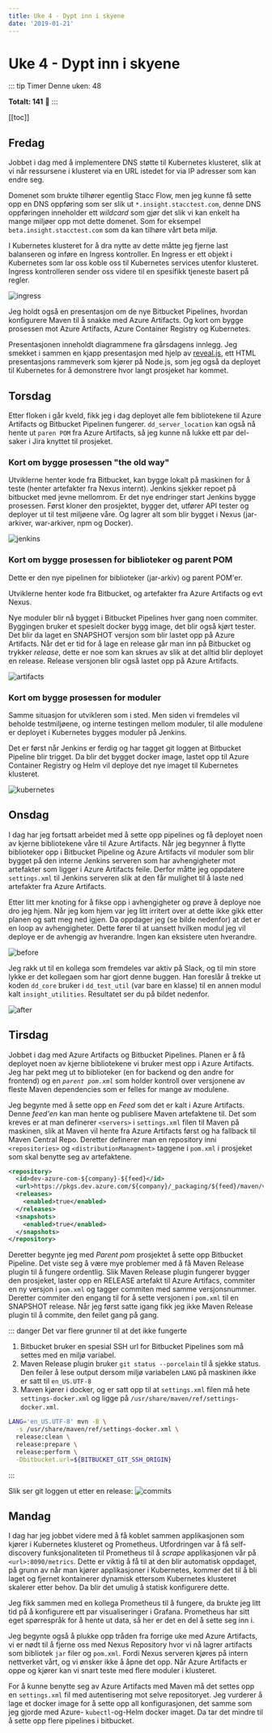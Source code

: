 ```yaml
---
title: Uke 4 - Dypt inn i skyene
date: '2019-01-21'
---
```


# Uke 4 - Dypt inn i skyene

::: tip Timer
Denne uken: 48

**Totalt: 141** :tada:
:::

[[toc]]

## Fredag

Jobbet i dag med å implementere DNS støtte til Kubernetes klusteret, slik at vi når ressursene i klusteret via en URL istedet for via IP adresser som kan endre seg.

Domenet som brukte tilhører egentlig Stacc Flow, men jeg kunne få sette opp en DNS oppføring som ser slik ut `*.insight.stacctest.com`,
denne DNS oppføringen inneholder ett _wildcard_ som gjør det slik vi kan enkelt ha mange miljøer opp mot dette domenet. Som for eksempel `beta.insight.stacctest.com` som da kan tilhøre vårt beta miljø.

I Kubernetes klusteret for å dra nytte av dette måtte jeg fjerne last balanseren og inføre en Ingress kontroller. En Ingress er ett objekt i Kubernetes som lar oss koble oss til Kubernetes services utenfor klusteret. Ingress kontrolleren sender oss videre til en spesifikk tjeneste basert på regler.

![ingress](./ingress.png)

Jeg holdt også en presentasjon om de nye Bitbucket Pipelines, hvordan konfigurere Maven til å snakke med Azure Artifacts. Og kort om bygge prosessen mot Azure Artifacts, Azure Container Registry og Kubernetes.

Presentasjonen inneholdt diagrammene fra gårsdagens innlegg. Jeg smekket i sammen en kjapp presentasjon med hjelp av [reveal.js](https://github.com/hakimel/reveal.js/), ett HTML presentasjons rammeverk som kjører på Node.js, som jeg også da deployet til Kubernetes for å demonstrere hvor langt prosjeket har kommet.

## Torsdag

Etter floken i går kveld, fikk jeg i dag deployet alle fem bibliotekene til Azure Artifacts og Bitbucket Pipelinen fungerer.
`dd_server_location` kan også nå hente ut `paren POM` fra Azure Artifacts, så jeg kunne nå lukke ett par del-saker i Jira knyttet til prosjeket.

### Kort om bygge prosessen "the old way"

Utviklerne henter kode fra Bitbucket, kan bygge lokalt på maskinen for å teste (henter artefakter fra Nexus internt). Jenkins sjekker repoet på bitbucket med jevne mellomrom. Er det nye endringer start Jenkins bygge prosessen. Først kloner den prosjektet, bygger det, utfører API tester og deployer ut til test miljøene våre. Og lagrer alt som blir bygget i Nexus (jar-arkiver, war-arkiver, npm og Docker).

![jenkins](./jenkins.png)

### Kort om bygge prosessen for biblioteker og parent POM

Dette er den nye pipelinen for biblioteker (jar-arkiv) og parent POM'er.

Utviklerne henter kode fra Bitbucket, og artefakter fra Azure Artifacts og evt Nexus.

Nye moduler blir nå bygget i Bitbucket Pipelines hver gang noen commiter. Byggingen bruker et spesielt docker bygg image, det blir også kjørt tester. Det blir da laget en SNAPSHOT versjon som blir lastet opp på Azure Artifacts. Når det er tid for å lage en release går man inn på Bitbucket og trykker _release_, dette er noe som kan skrues av slik at det alltid blir deployet en release. Release versjonen blir også lastet opp på Azure Artifacts.

![artifacts](./artifacts.png)

### Kort om bygge prosessen for moduler

Samme situasjon for utvikleren som i sted. Men siden vi fremdeles vil beholde testmiljøene, og interne testingen mellom moduler, til alle modulene er deployet i Kubernetes bygges moduler på Jenkins.

Det er først når Jenkins er ferdig og har tagget git loggen at Bitbucket Pipeline blir trigget. Da blir det bygget docker image, lastet opp til Azure Container Registry og Helm vil deploye det nye imaget til Kubernetes klusteret.

![kubernetes](./kubernetes.png)

## Onsdag

I dag har jeg fortsatt arbeidet med å sette opp pipelines og få deployet noen av kjerne bibliotekene våre til Azure Artifacts.
Når jeg begynner å flytte biblioteker opp i Bitbucket Pipeline og Azure Artifacts vil moduler som blir bygget på den interne Jenkins serveren som har avhengigheter mot artefakter som ligger i Azure Artifacts feile. Derfor måtte jeg oppdatere `settings.xml` til Jenkins serveren slik at den får mulighet til å laste ned artefakter fra Azure Artifacts.

Etter litt mer knoting for å fikse opp i avhengigheter og prøve å deploye noe dro jeg hjem. Når jeg kom hjem var jeg litt irritert over at dette ikke gikk etter planen og satt meg ned igjen. Da oppdager jeg (se bilde nedenfor) at det er en loop av avhengigheter. Dette fører til at uansett hvilken modul jeg vil deploye er de avhengig av hverandre. Ingen kan eksistere uten hverandre.

![before](./before-loop.png)

Jeg rakk ut til en kollega som fremdeles var aktiv på Slack, og til min store lykke er det kollegaen som har gjort denne buggen. Han foreslår å trekke ut koden `dd_core` bruker i `dd_test_util` (var bare en klasse) til en annen modul kalt `insight_utilities`. Resultatet ser du på bildet nedenfor.

![after](./after-loop.png)

## Tirsdag

Jobbet i dag med Azure Artifacts og Bitbucket Pipelines. Planen er å få deployet noen av kjerne bibliotekene vi bruker mest opp i Azure Artifacts. Jeg har pekt meg ut to biblioteker (en for backend og den andre for frontend) og en _`parent pom.xml`_ som holder kontroll over versjonene av fleste Maven dependencies som er felles for mange av modulene.

Jeg begynte med å sette opp en _Feed_ som det er kalt i Azure Artifacts. Denne _feed'en_ kan man hente og publisere Maven artefaktene til. Det som kreves er at man definerer `<servers>` i `settings.xml` filen til Maven på maskinen, slik at Maven vil hente fra Azure Artifacts først og ha fallback til Maven Central Repo. Deretter definerer man en repository inni `<repositories>` og `<distributionManagment>` taggene i `pom.xml` i prosjeket som skal benytte seg av artefaktene.

```xml
<repository>
  <id>dev-azure-com-${company}-${feed}</id>
  <url>https://pkgs.dev.azure.com/${company}/_packaging/${feed}/maven/v1</url>
  <releases>
    <enabled>true</enabled>
  </releases>
  <snapshots>
    <enabled>true</enabled>
  </snapshots>
</repository>
```

Deretter begynte jeg med _Parent pom_ prosjektet å sette opp Bitbucket Pipeline. Det viste seg å være mye problemer med å få Maven Release plugin til å fungere ordentlig. Slik Maven Release plugin fungerer bygger den prosjeket, laster opp en RELEASE artefakt til Azure Artifacs, commiter en ny versjon i `pom.xml` og tagger commiten med samme versjonsnummer. Deretter commiter den engang til for å sette versjonen i `pom.xml` til en SNAPSHOT release. Når jeg først satte igang fikk jeg ikke Maven Release plugin til å commite, den feilet gang på gang.

::: danger Det var flere grunner til at det ikke fungerte

1. Bitbucket bruker en spesial SSH url for Bitbucket Pipelines som må settes med en miljø variabel.
2. Maven Release plugin bruker `git status --porcelain` til å sjekke status. Den feiler å lese output dersom miljø variabelen `LANG` på maskinen ikke er satt til `en_US.UTF-8`
3. Maven kjører i docker, og er satt opp til at `settings.xml` filen må hete `settings-docker.xml` og ligge på `/usr/share/maven/ref/settings-docker.xml`.

```bash
LANG='en_US.UTF-8' mvn -B \
  -s /usr/share/maven/ref/settings-docker.xml \
  release:clean \
  release:prepare \
  release:perform \
  -Dbitbucket.url=${BITBUCKET_GIT_SSH_ORIGIN}
```

:::

Slik ser git loggen ut etter en release:
![commits](./commits.png)

## Mandag

I dag har jeg jobbet videre med å få koblet sammen applikasjonen som kjører i Kubernetes klusteret og Prometheus. Utfordringen var å få self-discovery funksjonaliteten til Prometheus til å _scrape_ applikasjonen vår på `<url>:8090/metrics`. Dette er viktig å få til at den blir automatisk oppdaget, på grunn av når man kjører applikasjoner i Kubernetes, kommer det til å bli laget og fjernet kontainerer dynamisk ettersom Kubernetes klusteret skalerer etter behov. Da blir det umulig å statisk konfigurere dette.

Jeg fikk sammen med en kollega Prometheus til å fungere, da brukte jeg litt tid på å konfigurere ett par visualiseringer i Grafana. Prometheus har sitt eget spørrespråk for å hente ut data, så her er det en del å sette seg inn i.

Jeg begynte også å plukke opp tråden fra forrige uke med Azure Artifacts, vi er nødt til å fjerne oss med Nexus Repository hvor vi nå lagrer artifacts som bibliotek `jar` filer og `pom.xml`. Fordi Nexus serveren kjøres på intern nettverket vårt, og vi ønsker ikke å åpne det opp. Når Azure Artifacts er oppe og kjører kan vi snart teste med flere moduler i klusteret.

For å kunne benytte seg av Azure Artifacts med Maven må det settes opp en `settings.xml` fil med autentisering mot selve repositoryet. Jeg vurderer å lage et docker image for å sette opp all konfigurasjonen, det samme som jeg gjorde med Azure- `kubectl`-og-Helm docker imaget. Da tar det mindre til å sette opp flere pipelines i bitbucket.
